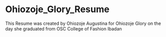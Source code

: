 # Ohiozoje_Glory_Resume
This Resume was created by Ohiozoje Augustina for Ohiozoje Glory on the day she graduated from OSC College of Fashion Ibadan
